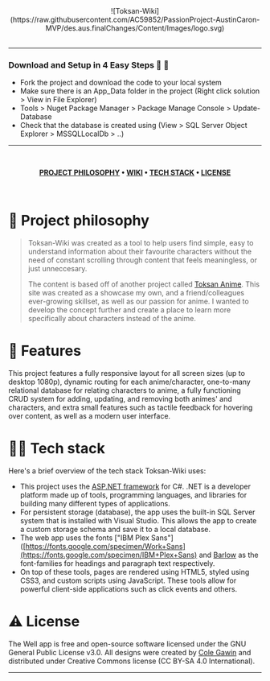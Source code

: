 <div align="center">
  ![Toksan-Wiki](https://raw.githubusercontent.com/AC59852/PassionProject-AustinCaron-MVP/des.aus.finalChanges/Content/Images/logo.svg)
</div>

<br />

---

### Download and Setup in 4 Easy Steps 🥳 🚀

- Fork the project and download the code to your local system
- Make sure there is an App_Data folder in the project (Right click solution > View in File Explorer)
- Tools > Nuget Package Manager > Package Manage Console > Update-Database
- Check that the database is created using (View > SQL Server Object Explorer > MSSQLLocalDb > ..)

---

<br />

<div align="center">

**[PROJECT PHILOSOPHY](https://github.com/chroline/well_app#-project-philosophy) • 
[WIKI](https://github.com/chroline/well_app#-wiki) • 
[TECH STACK](https://github.com/chroline/well_app#-tech-stack) • 
[LICENSE](https://github.com/chroline/well_app#%EF%B8%8F-license)**

</div>

<br />

# 🧐 Project philosophy

> Toksan-Wiki was created as a tool to help users find simple, easy to understand information about their favourite characters without the need of constant scrolling through content that feels meaningless, or just unneccesary.
> 
> The content is based off of another project called [Toksan Anime](https://ac59852.github.io/toksan-anime). This site was created as a showcase my own, and a friend/colleagues ever-growing skillset, as well as our passion for anime. I wanted to develop the concept further and create a place to learn more specifically about characters instead of the anime.

# 📒 Features

This project features a fully responsive layout for all screen sizes (up to desktop 1080p), dynamic routing for each anime/character, one-to-many relational database for relating characters to anime, a fully functioning CRUD system for adding, updating, and removing both animes' and characters, and extra small features such as tactile feedback for hovering over content, as well as a modern user interface.

# 👨‍💻 Tech stack

Here's a brief overview of the tech stack Toksan-Wiki uses:

- This project uses the [ASP.NET framework](https://asp.net/) for C#. .NET is a developer platform made up of tools, programming languages, and libraries for building many different types of applications.
- For persistent storage (database), the app uses the built-in SQL Server system that is installed with Visual Studio. This allows the app to create a custom storage schema and save it to a local database.
- The web app uses the fonts ["IBM Plex Sans"]([https://fonts.google.com/specimen/Work+Sans](https://fonts.google.com/specimen/IBM+Plex+Sans) and [
Barlow](https://fonts.google.com/specimen/Barlow) as the font-families for headings and paragraph text respectively.
- On top of these tools, pages are rendered using HTML5, styled using CSS3, and custom scripts using JavaScript. These tools allow for powerful client-side applications such as click events and others.

# ⚠️ License

The Well app is free and open-source software licensed under the GNU General Public License v3.0. All designs were created by [Cole Gawin](https://github.com/chroline) and distributed under Creative Commons license (CC BY-SA 4.0 International).

---
